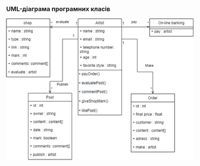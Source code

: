 ### UML-діаграма програмних класів

![](https://github.com/oleksandrblazhko/ai202-baranyuk/blob/laboratory-work-6/2-SoftwareDesign/2.5-UMLProgramClasses/UML-ProgramClasses.jpg)
